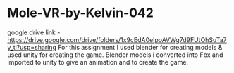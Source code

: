 # Mole-VR-by-Kelvin-042
google drive link - https://drive.google.com/drive/folders/1x9cEdA0elpoAVWg7d9FUtOhSuTa7y_ti?usp=sharing
For this assignment I used blender for creating models & used unity for creating the game.
Blender models i converted into Fbx and imported to unity to give an animation and to create the game.
